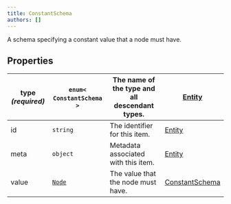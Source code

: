 ```yaml
---
title: ConstantSchema
authors: []
---
```


A schema specifying a constant value that a node must have.

## Properties

| **type _(required)_** | `enum<`​`ConstantSchema`​`>` | The name of the type and all descendant types. | [Entity](./Entity.html)                 |
| --------------------- | ---------------------------- | ---------------------------------------------- | --------------------------------------- |
| id                    | `string`                     | The identifier for this item.                  | [Entity](./Entity.html)                 |
| meta                  | `object`                     | Metadata associated with this item.            | [Entity](./Entity.html)                 |
| value                 | [`Node`](./Node.html)        | The value that the node must have.             | [ConstantSchema](./ConstantSchema.html) |
